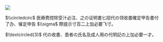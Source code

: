 ![](https://www.nta.go.jp/tmp/d86b7459-0600-42f8-a2d2-9e525a9d22b5/images/5e4bcecee4102772bd98b6fb817e7df04c12adec03d5eb2972c5ce0e17d0d4a5.jpg)

$\\circledcirc$ 医療费控除受汁必注、之の证明書匕招代の领收書確定甲告書付了办、催定申告 $\\sigma$ 際提示寸百二上加必要飞寸。

$\\textcircled{3}$ 代の收書、患者の氏名及成人用の代明記の上加必要一才。